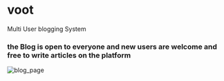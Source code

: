 # voot
Multi User blogging System
### the Blog is open to everyone and new users are welcome and free to write articles on the platform
![blog_page](https://user-images.githubusercontent.com/36950610/163594960-7a2654bf-e6a7-4fdc-9faf-d1dbed7d4b57.jpg)
